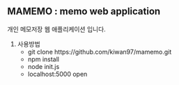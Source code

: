 ## MAMEMO : memo web application

개인 메모저장 웹 애플리케이션 입니다.<br>

1. 사용방법
    - git clone h<span>t</span>tps://github.com/kiwan97/mamemo.git
    - npm install
    - node init.js
    - localhost:5000 open